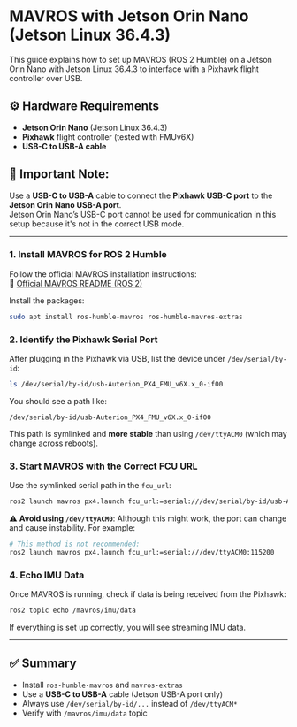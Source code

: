 # MAVROS with Jetson Orin Nano (Jetson Linux 36.4.3)

This guide explains how to set up MAVROS (ROS 2 Humble) on a Jetson Orin Nano with Jetson Linux 36.4.3 to interface with a Pixhawk flight controller over USB.

## ⚙️ Hardware Requirements

- **Jetson Orin Nano** (Jetson Linux 36.4.3)
- **Pixhawk** flight controller (tested with FMUv6X)
- **USB-C to USB-A cable**

## 🔌 **Important Note**:  
Use a **USB-C to USB-A** cable to connect the **Pixhawk USB-C port** to the **Jetson Orin Nano USB-A port**.  
Jetson Orin Nano’s USB-C port cannot be used for communication in this setup because it's not in the correct USB mode.

---


### 1. Install MAVROS for ROS 2 Humble

Follow the official MAVROS installation instructions:  
🔗 [Official MAVROS README (ROS 2)](https://github.com/mavlink/mavros/blob/ros2/mavros/README.md#installation)

Install the packages:
```bash
sudo apt install ros-humble-mavros ros-humble-mavros-extras
````




### 2. Identify the Pixhawk Serial Port

After plugging in the Pixhawk via USB, list the device under `/dev/serial/by-id`:

```bash
ls /dev/serial/by-id/usb-Auterion_PX4_FMU_v6X.x_0-if00
```

You should see a path like:

```
/dev/serial/by-id/usb-Auterion_PX4_FMU_v6X.x_0-if00
```

This path is symlinked and **more stable** than using `/dev/ttyACM0` (which may change across reboots).




### 3. Start MAVROS with the Correct FCU URL

Use the symlinked serial path in the `fcu_url`:

```bash
ros2 launch mavros px4.launch fcu_url:=serial:///dev/serial/by-id/usb-Auterion_PX4_FMU_v6X.x_0-if00:115200
```

⚠️ **Avoid using `/dev/ttyACM0`**:
Although this might work, the port can change and cause instability. For example:

```bash
# This method is not recommended:
ros2 launch mavros px4.launch fcu_url:=serial:///dev/ttyACM0:115200
```




### 4. Echo IMU Data

Once MAVROS is running, check if data is being received from the Pixhawk:

```bash
ros2 topic echo /mavros/imu/data
```

If everything is set up correctly, you will see streaming IMU data.

---

## ✅ Summary

* Install `ros-humble-mavros` and `mavros-extras`
* Use a **USB-C to USB-A** cable (Jetson USB-A port only)
* Always use `/dev/serial/by-id/...` instead of `/dev/ttyACM*`
* Verify with `/mavros/imu/data` topic


